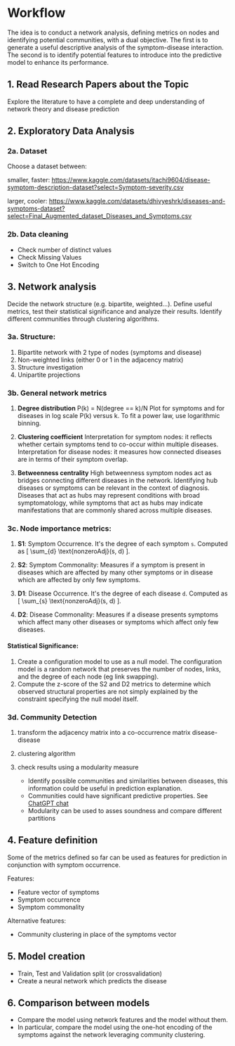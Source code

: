 # Workflow 
The idea is to conduct a network analysis, defining metrics on nodes and identifying potential communities, with a dual objective. The first is to generate a useful descriptive analysis of the symptom-disease interaction. The second is to identify potential features to introduce into the predictive model to enhance its performance.

## 1. Read Research Papers about the Topic
   Explore the literature to have a complete and deep understanding of network theory and disease prediction


## 2. Exploratory Data Analysis
### 2a. Dataset
Choose a dataset between:

smaller, faster:    https://www.kaggle.com/datasets/itachi9604/disease-symptom-description-dataset?select=Symptom-severity.csv

larger, cooler:    https://www.kaggle.com/datasets/dhivyeshrk/diseases-and-symptoms-dataset?select=Final_Augmented_dataset_Diseases_and_Symptoms.csv

### 2b. Data cleaning
- Check number of distinct values
- Check Missing Values
- Switch to One Hot Encoding


## 3. Network analysis
Decide the network structure (e.g. bipartite, weighted...). Define useful metrics, test their statistical significance and analyze their results.
Identify different communities through clustering algorithms.

### 3a. Structure:

1. Bipartite network with 2 type of nodes (symptoms and disease)
2. Non-weighted links (either 0 or 1 in the adjacency matrix)
3. Structure investigation
4. Unipartite projections

### 3b. General network metrics

1. **Degree distribution**
P(k) = N(degree == k)/N
Plot for symptoms and for diseases in log scale P(k) versus k.
To fit a power law, use logarithmic binning.

2. **Clustering coefficient**
Interpretation for symptom nodes: it reflects whether certain symptoms tend to co-occur within multiple diseases.
Interpretation for disease nodes: it measures how connected diseases are in terms of their symptom overlap.

3. **Betweenness centrality**
High betweenness symptom nodes act as bridges connecting different diseases in the network.
Identifying hub diseases or symptoms can be relevant in the context of diagnosis.
Diseases that act as hubs may represent conditions with broad symptomatology, while symptoms that act as hubs may indicate manifestations that are commonly shared across multiple diseases.

### 3c. Node importance metrics:

1. **S1**: Symptom Occurrence. It's the degree of each symptom `s`. Computed as \[ \sum_{d} \text{nonzeroAdj}(s, d) \].

2. **S2**: Symptom Commonality: Measures if a symptom is present in diseases which are affected by many other symptoms or in disease which are affected by only few symptoms.

3. **D1**: Disease Occurrence.  It's the degree of each disease `d`. Computed as \[ \sum_{s} \text{nonzeroAdj}(s, d) \].

4. **D2**: Disease Commonality: Measures if a disease presents symptoms which affect many other diseases or symptoms which affect only few diseases.

#### Statistical Significance:

1. Create a configuration model to use as a null model. The configuration model is a random network that preserves the number of nodes, links, and the degree of each node (eg link swapping).
2. Compute the z-score of the S2 and D2 metrics to determine which observed structural properties are not simply explained by the constraint specifying the null model itself.

### 3d. Community Detection
1) transform the adjacency matrix into a co-occurrence matrix disease-disease
2) clustering algorithm
3) check results using a modularity measure

   - Identify possible communities and similarities between diseases, this information could be useful in prediction explanation. 
   - Communities could have significant predictive properties. See [ChatGPT chat](https://chat.openai.com/share/d771039a-788d-4b0c-abaf-787d96d1b002)
   - Modularity can be used to asses soundness and compare different partitions


## 4. Feature definition

Some of the metrics defined so far can be used as features for prediction in conjunction with symptom occurrence.

Features:
- Feature vector of symptoms
- Symptom occurrence
- Symptom commonality

Alternative features:
- Community clustering in place of the symptoms vector


## 5. Model creation
- Train, Test and Validation split (or crossvalidation)
- Create a neural network which predicts the disease


## 6. Comparison between models

- Compare the model using network features and the model without them. 
- In particular, compare the model using the one-hot encoding of the symptoms against the network leveraging community clustering.
